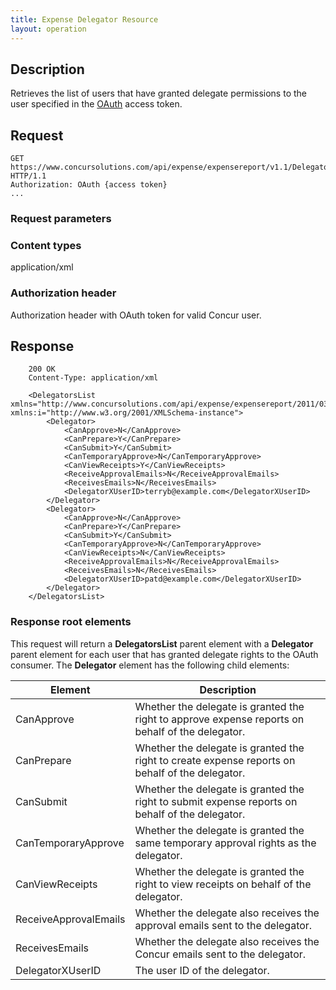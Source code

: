 ```yaml
---
title: Expense Delegator Resource
layout: operation
---
```


## Description
Retrieves the list of users that have granted delegate permissions to the user specified in the [OAuth][1] access token.

## Request
```
GET https://www.concursolutions.com/api/expense/expensereport/v1.1/Delegators HTTP/1.1
Authorization: OAuth {access token}
...
```

### Request parameters

### Content types
application/xml

### Authorization header
Authorization header with OAuth token for valid Concur user.

## Response
```
    200 OK
    Content-Type: application/xml

    <DelegatorsList xmlns="http://www.concursolutions.com/api/expense/expensereport/2011/03" xmlns:i="http://www.w3.org/2001/XMLSchema-instance">
        <Delegator>
            <CanApprove>N</CanApprove>
            <CanPrepare>Y</CanPrepare>
            <CanSubmit>Y</CanSubmit>
            <CanTemporaryApprove>N</CanTemporaryApprove>
            <CanViewReceipts>Y</CanViewReceipts>
            <ReceiveApprovalEmails>N</ReceiveApprovalEmails>
            <ReceivesEmails>N</ReceivesEmails>
            <DelegatorXUserID>terryb@example.com</DelegatorXUserID>
        </Delegator>
        <Delegator>
            <CanApprove>N</CanApprove>
            <CanPrepare>Y</CanPrepare>
            <CanSubmit>Y</CanSubmit>
            <CanTemporaryApprove>N</CanTemporaryApprove>
            <CanViewReceipts>N</CanViewReceipts>
            <ReceiveApprovalEmails>N</ReceiveApprovalEmails>
            <ReceivesEmails>N</ReceivesEmails>
            <DelegatorXUserID>patd@example.com</DelegatorXUserID>
        </Delegator>
    </DelegatorsList>
```
### Response root elements

This request will return a **DelegatorsList** parent element with a **Delegator** parent element for each user that has granted delegate rights to the OAuth consumer. The **Delegator** element has the following child elements:

|  Element |  Description |
| -------- | ------------ |
|  CanApprove |  Whether the delegate is granted the right to approve expense reports on behalf of the delegator. |
|  CanPrepare |  Whether the delegate is granted the right to create expense reports on behalf of the delegator. |
|  CanSubmit |  Whether the delegate is granted the right to submit expense reports on behalf of the delegator. |
|  CanTemporaryApprove |  Whether the delegate is granted the same temporary approval rights as the delegator. |
|  CanViewReceipts |  Whether the delegate is granted the right to view receipts on behalf of the delegator. |
|  ReceiveApprovalEmails |  Whether the delegate also receives the approval emails sent to the delegator. |
|  ReceivesEmails |  Whether the delegate also receives the Concur emails sent to the delegator. |
|  DelegatorXUserID |  The user ID of the delegator. |

[1]: https://developer.concur.com/oauth-20
[2]: https://developer.concur.com/reference/http-codes
